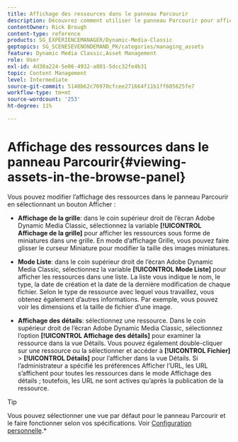 ```yaml
---
title: Affichage des ressources dans le panneau Parcourir
description: Découvrez comment utiliser le panneau Parcourir pour afficher les ressources dans Adobe Dynamic Media Classic.
contentOwner: Rick Brough
content-type: reference
products: SG_EXPERIENCEMANAGER/Dynamic-Media-Classic
geptopics: SG_SCENESEVENONDEMAND_PK/categories/managing_assets
feature: Dynamic Media Classic,Asset Management
role: User
exl-id: 4d38a224-5e06-4932-a801-5dcc32fe4b31
topic: Content Management
level: Intermediate
source-git-commit: 5140b62c76970cfcee271664f11b1ff605625fe7
workflow-type: tm+mt
source-wordcount: '253'
ht-degree: 11%

---
```


# Affichage des ressources dans le panneau Parcourir{#viewing-assets-in-the-browse-panel}

Vous pouvez modifier l’affichage des ressources dans le panneau Parcourir en sélectionnant un bouton Afficher :

* **Affichage de la grille**: dans le coin supérieur droit de l’écran Adobe Dynamic Media Classic, sélectionnez la variable **[!UICONTROL Affichage de la grille]** pour afficher les ressources sous forme de miniatures dans une grille. En mode d’affichage Grille, vous pouvez faire glisser le curseur Miniature pour modifier la taille des images miniatures.

* **Mode Liste**: dans le coin supérieur droit de l’écran Adobe Dynamic Media Classic, sélectionnez la variable **[!UICONTROL Mode Liste]** pour afficher les ressources dans une liste. La liste vous indique le nom, le type, la date de création et la date de la dernière modification de chaque fichier. Selon le type de ressource avec lequel vous travaillez, vous obtenez également d’autres informations. Par exemple, vous pouvez voir les dimensions et la taille de fichier d’une image.

* **Affichage des détails**: sélectionnez une ressource. Dans le coin supérieur droit de l’écran Adobe Dynamic Media Classic, sélectionnez l’option **[!UICONTROL Affichage des détails]** pour examiner la ressource dans la vue Détails. Vous pouvez également double-cliquer sur une ressource ou la sélectionner et accéder à **[!UICONTROL Fichier]** > **[!UICONTROL Détails]** pour l’afficher dans la vue Détails. Si l’administrateur a spécifié les préférences Afficher l’URL, les URL s’affichent pour toutes les ressources dans le mode Affichage des détails ; toutefois, les URL ne sont actives qu’après la publication de la ressource.

>[!TIP]
>
>Vous pouvez sélectionner une vue par défaut pour le panneau Parcourir et le faire fonctionner selon vos spécifications. Voir [Configuration personnelle](personal-setup.md#personal_setup).*
